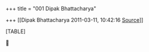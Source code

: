 +++
title = "001 Dipak Bhattacharya"

+++
[[Dipak Bhattacharya	2011-03-11, 10:42:16 [Source](https://groups.google.com/g/bvparishat/c/nN0WBfHB5WU)]]



[TABLE]



